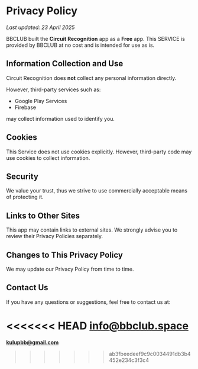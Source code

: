 # Privacy Policy

_Last updated: 23 April 2025_

BBCLUB built the **Circuit Recognition** app as a **Free** app. This SERVICE is provided by BBCLUB at no cost and is intended for use as is.

## Information Collection and Use
Circuit Recognition does **not** collect any personal information directly.

However, third-party services such as:
- Google Play Services
- Firebase

may collect information used to identify you.


## Cookies
This Service does not use cookies explicitly. However, third-party code may use cookies to collect information.

## Security
We value your trust, thus we strive to use commercially acceptable means of protecting it.

## Links to Other Sites
This app may contain links to external sites. We strongly advise you to review their Privacy Policies separately.

## Changes to This Privacy Policy
We may update our Privacy Policy from time to time.

## Contact Us
If you have any questions or suggestions, feel free to contact us at:

<<<<<<< HEAD
**info@bbclub.space**
=======
**kulupbb@gmail.com**
>>>>>>> ab3fbeedeef9c9c0034491db3b4452e234c3f3c4
